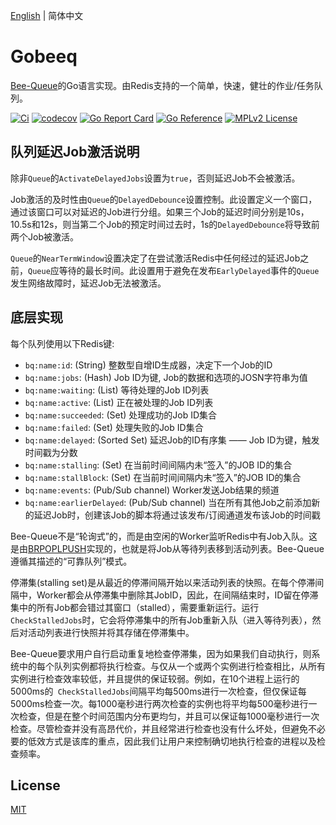 [English](./README.md) | 简体中文

# Gobeeq
[Bee-Queue](https://github.com/bee-queue/bee-queue)的Go语言实现。由Redis支持的一个简单，快速，健壮的作业/任务队列。

[![Ci](https://github.com/elvinchan/gobeeq/actions/workflows/ci.yml/badge.svg)](https://github.com/elvinchan/gobeeq/actions/workflows/ci.yml)
[![codecov](https://codecov.io/gh/elvinchan/gobeeq/branch/master/graph/badge.svg)](https://codecov.io/gh/elvinchan/gobeeq)
[![Go Report Card](https://goreportcard.com/badge/github.com/elvinchan/gobeeq)](https://goreportcard.com/report/github.com/elvinchan/gobeeq)
[![Go Reference](https://pkg.go.dev/badge/github.com/elvinchan/gobeeq.svg)](https://pkg.go.dev/github.com/elvinchan/gobeeq)
[![MPLv2 License](https://img.shields.io/badge/license-MPLv2-blue.svg)](https://www.mozilla.org/MPL/2.0/)

## 队列延迟Job激活说明

除非`Queue`的`ActivateDelayedJobs`设置为`true`，否则延迟Job不会被激活。

Job激活的及时性由`Queue`的`DelayedDebounce`设置控制。此设置定义一个窗口，通过该窗口可以对延迟的Job进行分组。如果三个Job的延迟时间分别是10s，10.5s和12s，则当第二个Job的预定时间过去时，1s的`DelayedDebounce`将导致前两个Job被激活。

`Queue`的`NearTermWindow`设置决定了在尝试激活Redis中任何经过的延迟Job之前，`Queue`应等待的最长时间。此设置用于避免在发布`EarlyDelayed`事件的`Queue`发生网络故障时，延迟Job无法被激活。

## 底层实现
每个队列使用以下Redis键:

- `bq:name:id`: (String) 整数型自增ID生成器，决定下一个Job的ID
- `bq:name:jobs`: (Hash) Job ID为键, Job的数据和选项的JOSN字符串为值
- `bq:name:waiting`: (List) 等待处理的Job ID列表
- `bq:name:active`: (List) 正在被处理的Job ID列表
- `bq:name:succeeded`: (Set) 处理成功的Job ID集合
- `bq:name:failed`: (Set) 处理失败的Job ID集合
- `bq:name:delayed`: (Sorted Set) 延迟Job的ID有序集 —— Job ID为键，触发时间戳为分数
- `bq:name:stalling`: (Set) 在当前时间间隔内未“签入”的JOB ID的集合
- `bq:name:stallBlock`: (Set) 在当前时间间隔内未“签入”的JOB ID的集合
- `bq:name:events`: (Pub/Sub channel) Worker发送Job结果的频道
- `bq:name:earlierDelayed`: (Pub/Sub channel) 当在所有其他Job之前添加新的延迟Job时，创建该Job的脚本将通过该发布/订阅通道发布该Job的时间戳

Bee-Queue不是“轮询式”的，而是由空闲的Worker监听Redis中有Job入队。这是由[BRPOPLPUSH](http://redis.io/commands/BRPOPLPUSH)实现的，也就是将Job从等待列表移到活动列表。Bee-Queue遵循其描述的“可靠队列”模式。

停滞集(stalling set)是从最近的停滞间隔开始以来活动列表的快照。在每个停滞间隔中，Worker都会从停滞集中删除其JobID，因此，在间隔结束时，ID留在停滞集中的所有Job都会错过其窗口（stalled），需要重新运行。运行`CheckStalledJobs`时，它会将停滞集中的所有Job重新入队（进入等待列表），然后对活动列表进行快照并将其存储在停滞集中。

Bee-Queue要求用户自行启动重复地检查停滞集，因为如果我们自动执行，则系统中的每个队列实例都将执行检查。与仅从一个或两个实例进行检查相比，从所有实例进行检查效率较低，并且提供的保证较弱。例如，在10个进程上运行的5000ms的` CheckStalledJobs`间隔平均每500ms进行一次检查，但仅保证每5000ms检查一次。每1000毫秒进行两次检查的实例也将平均每500毫秒进行一次检查，但是在整个时间范围内分布更均匀，并且可以保证每1000毫秒进行一次检查。尽管检查并没有高昂代价，并且经常进行检查也没有什么坏处，但避免不必要的低效方式是该库的重点，因此我们让用户来控制确切地执行检查的进程以及检查频率。

## License

[MIT](https://github.com/elvinchan/gobeeq/blob/master/LICENSE)